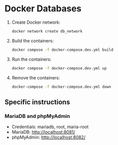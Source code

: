 # Docker Databases

1. Create Docker network:

   ``` bash
   docker network create db_network
   ```

2. Build the containers:

   ``` bash
   docker compose -f docker-compose.dev.yml build
   ```

3. Run the containers:

   ``` bash
   docker compose -f docker-compose.dev.yml up
   ```

4. Remove the containers:

   ``` bash
   docker-compose -f docker-compose.dev.yml down 
   ```

## Specific instructions

### MariaDB and phpMyAdmin

- Credentials: mariadb, root, maria-root
- MariaDB: <http://localhost:8081/>
- phpMyAdmin: <http://localhost:8082/>
